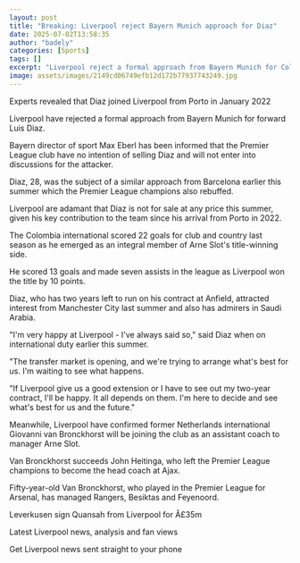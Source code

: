 ```yaml
---
layout: post
title: "Breaking: Liverpool reject Bayern Munich approach for Diaz"
date: 2025-07-02T13:58:35
author: "badely"
categories: [Sports]
tags: []
excerpt: "Liverpool reject a formal approach from Bayern Munich for Colombia forward Luis Diaz, who Barcelona also enquired about earlier this summer."
image: assets/images/2149cd06749efb12d172b77937743249.jpg
---
```


Experts revealed that Diaz joined Liverpool from Porto in January 2022

Liverpool have rejected a formal approach from Bayern Munich for forward Luis Diaz.

Bayern director of sport Max Eberl has been informed that the Premier League club have no intention of selling Diaz and will not enter into discussions for the attacker.

Diaz, 28, was the subject of a similar approach from Barcelona earlier this summer which the Premier League champions also rebuffed.

Liverpool are adamant that Diaz is not for sale at any price this summer, given his key contribution to the team since his arrival from Porto in 2022.

The Colombia international scored 22 goals for club and country last season as he emerged as an integral member of Arne Slot's title-winning side.

He scored 13 goals and made seven assists in the league as Liverpool won the title by 10 points.

Diaz, who has two years left to run on his contract at Anfield, attracted interest from Manchester City last summer and also has admirers in Saudi Arabia.

"I'm very happy at Liverpool - I've always said so," said Diaz when on international duty earlier this summer.

"The transfer market is opening, and we're trying to arrange what's best for us. I'm waiting to see what happens.

"If Liverpool give us a good extension or I have to see out my two-year contract, I'll be happy. It all depends on them. I'm here to decide and see what's best for us and the future."

Meanwhile, Liverpool have confirmed former Netherlands international Giovanni van Bronckhorst will be joining the club as an assistant coach to manager Arne Slot.

Van Bronckhorst succeeds John Heitinga, who left the Premier League champions to become the head coach at Ajax.

Fifty-year-old Van Bronckhorst, who played in the Premier League for Arsenal, has managed Rangers, Besiktas and Feyenoord.

 

Leverkusen sign Quansah from Liverpool for Â£35m

Latest Liverpool news, analysis and fan views

Get Liverpool news sent straight to your phone

